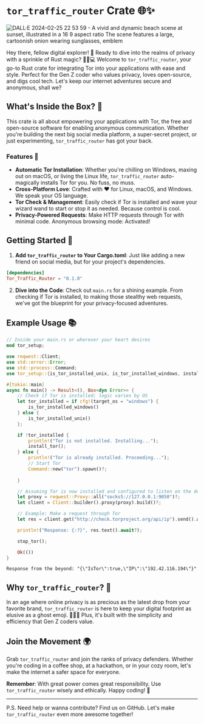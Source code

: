 # `tor_traffic_router` Crate 🌐✨

![DALL·E 2024-02-25 22 53 59 - A vivid and dynamic beach scene at sunset, illustrated in a 16 9 aspect ratio  The scene features a large, cartoonish onion wearing sunglasses, emblem](https://github.com/BDR-Pro/TorTrafficRouter/assets/91114465/fbd94507-cb71-455c-95f0-ff32d05e3b17)

Hey there, fellow digital explorer! 🚀 Ready to dive into the realms of privacy with a sprinkle of Rust magic? 🧙‍♂️💻 Welcome to `tor_traffic_router`, your go-to Rust crate for integrating Tor into your applications with ease and style. Perfect for the Gen Z coder who values privacy, loves open-source, and digs cool tech. Let's keep our internet adventures secure and anonymous, shall we?

## What's Inside the Box? 🎁

This crate is all about empowering your applications with Tor, the free and open-source software for enabling anonymous communication. Whether you're building the next big social media platform, a super-secret project, or just experimenting, `tor_traffic_router` has got your back.

### Features 🌟

- **Automatic Tor Installation**: Whether you're chilling on Windows, maxing out on macOS, or living the Linux life, `tor_traffic_router` auto-magically installs Tor for you. No fuss, no muss.
- **Cross-Platform Love**: Crafted with ❤️ for Linux, macOS, and Windows. We speak your OS language.
- **Tor Check & Management**: Easily check if Tor is installed and wave your wizard wand to start or stop it as needed. Because control is cool.
- **Privacy-Powered Requests**: Make HTTP requests through Tor with minimal code. Anonymous browsing mode: Activated!

## Getting Started 🚀

1. **Add `tor_traffic_router` to Your Cargo.toml**: Just like adding a new friend on social media, but for your project's dependencies.

```toml
[dependencies]
Tor_Traffic_Router = "0.1.0"
```

2. **Dive into the Code**: Check out `main.rs` for a shining example. From checking if Tor is installed, to making those stealthy web requests, we've got the blueprint for your privacy-focused adventures.

## Example Usage 📚

```rust
// Inside your main.rs or wherever your heart desires
mod tor_setup; 

use reqwest::Client;
use std::error::Error;
use std::process::Command;
use tor_setup::{is_tor_installed_unix, is_tor_installed_windows, install_tor,stop_tor};

#[tokio::main]
async fn main() -> Result<(), Box<dyn Error>> {
    // Check if Tor is installed; logic varies by OS
    let tor_installed = if cfg!(target_os = "windows") {
        is_tor_installed_windows()
    } else {
        is_tor_installed_unix()
    };

    if !tor_installed {
        println!("Tor is not installed. Installing...");
        install_tor();
    } else {
        println!("Tor is already installed. Proceeding...");
        // Start Tor
        Command::new("tor").spawn()?;
        
    }

    // Assuming Tor is now installed and configured to listen on the default SOCKS5 port
    let proxy = reqwest::Proxy::all("socks5://127.0.0.1:9050")?;
    let client = Client::builder().proxy(proxy).build()?;

    // Example: Make a request through Tor
    let res = client.get("http://check.torproject.org/api/ip").send().await?;

    println!("Response: {:?}", res.text().await?);

    stop_tor();

    Ok(())
}

```

` Response from the beyond: "{\"IsTor\":true,\"IP\":\"192.42.116.194\"}" `

## Why `tor_traffic_router`? 🤔

In an age where online privacy is as precious as the latest drop from your favorite brand, `tor_traffic_router` is here to keep your digital footprint as elusive as a ghost emoji. 🕵️‍♂️👻 Plus, it's built with the simplicity and efficiency that Gen Z coders value.

## Join the Movement 🌍

Grab `tor_traffic_router` and join the ranks of privacy defenders. Whether you're coding in a coffee shop, at a hackathon, or in your cozy room, let's make the internet a safer space for everyone.

**Remember**: With great power comes great responsibility. Use `tor_traffic_router` wisely and ethically. Happy coding! 🎉

---

P.S. Need help or wanna contribute? Find us on GitHub. Let's make `tor_traffic_router` even more awesome together!
